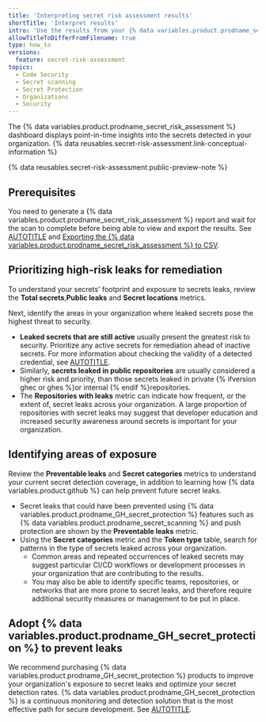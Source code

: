 ```yaml
---
title: 'Interpreting secret risk assessment results'
shortTitle: 'Interpret results'
intro: 'Use the results from your {% data variables.product.prodname_secret_risk_assessment %} report to improve your organization''s security.'
allowTitleToDifferFromFilename: true
type: how_to
versions:
  feature: secret-risk-assessment
topics:
  - Code Security
  - Secret scanning
  - Secret Protection
  - Organizations
  - Security
---
```


The {% data variables.product.prodname_secret_risk_assessment %} dashboard displays point-in-time insights into the secrets detected in your organization. {% data reusables.secret-risk-assessment.link-conceptual-information %}

{% data reusables.secret-risk-assessment.public-preview-note %}

## Prerequisites

You need to generate a {% data variables.product.prodname_secret_risk_assessment %} report and wait for the scan to complete before being able to view and export the results. See [AUTOTITLE](/code-security/securing-your-organization/understanding-your-organizations-exposure-to-leaked-secrets/viewing-the-secret-risk-assessment-report-for-your-organization#generating-an-initial-secret-risk-assessment) and [Exporting the {% data variables.product.prodname_secret_risk_assessment %} to CSV](/code-security/securing-your-organization/understanding-your-organizations-exposure-to-leaked-secrets/viewing-the-secret-risk-assessment-report-for-your-organization#exporting-the-secret-risk-assessment-to-csv).

## Prioritizing high-risk leaks for remediation

To understand your secrets' footprint and exposure to secrets leaks, review the **Total secrets**,**Public leaks** and **Secret locations** metrics.

Next, identify the areas in your organization where leaked secrets pose the highest threat to security.

* **Leaked secrets that are still active** usually present the greatest risk to security. Prioritize any active secrets for remediation ahead of inactive secrets. For more information about checking the validity of a detected credential, see [AUTOTITLE](/code-security/secret-scanning/enabling-secret-scanning-features/enabling-validity-checks-for-your-repository).
* Similarly, **secrets leaked in public repositories** are usually considered a higher risk and priority, than those secrets leaked in private {% ifversion ghec or ghes %}or internal {% endif %}repositories.
* The **Repositories with leaks** metric can indicate how frequent, or the extent of, secret leaks across your organization. A large proportion of repositories with secret leaks may suggest that developer education and increased security awareness around secrets is important for your organization.

## Identifying areas of exposure

Review the **Preventable leaks** and **Secret categories** metrics to understand your current secret detection coverage, in addition to learning how {% data variables.product.github %} can help prevent future secret leaks.

* Secret leaks that could have been prevented using {% data variables.product.prodname_GH_secret_protection %} features such as {% data variables.product.prodname_secret_scanning %} and push protection are shown by the **Preventable leaks** metric.
* Using the **Secret categories** metric and the **Token type** table, search for patterns in the type of secrets leaked across your organization.
  * Common areas and repeated occurrences of leaked secrets may suggest particular CI/CD workflows or development processes in your organization that are contributing to the results.
  * You may also be able to identify specific teams, repositories, or networks that are more prone to secret leaks, and therefore require additional security measures or management to be put in place.

## Adopt {% data variables.product.prodname_GH_secret_protection %} to prevent leaks

We recommend purchasing {% data variables.product.prodname_GH_secret_protection %} products to improve your organization's exposure to secret leaks and optimize your secret detection rates. {% data variables.product.prodname_GH_secret_protection %} is a continuous monitoring and detection solution that is the most effective path for secure development. See [AUTOTITLE](/code-security/securing-your-organization/understanding-your-organizations-exposure-to-leaked-secrets/choosing-github-secret-protection).
